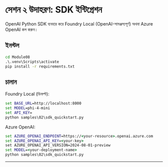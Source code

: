 <!--
CO_OP_TRANSLATOR_METADATA:
{
  "original_hash": "bf711f77cca7c5500e22ff5c032016f1",
  "translation_date": "2025-09-22T17:48:12+00:00",
  "source_file": "Module08/samples/02/README.md",
  "language_code": "bn"
}
-->
# সেশন ২ উদাহরণ: SDK ইন্টিগ্রেশন

OpenAI Python SDK ব্যবহার করে Foundry Local (OpenAI-সামঞ্জস্যপূর্ণ) অথবা Azure OpenAI কল করুন।

## ইনস্টল
```cmd
cd Module08
.\.venv\Scripts\activate
pip install -r requirements.txt
```

## চালান
Foundry Local (ডিফল্ট):
```cmd
set BASE_URL=http://localhost:8000
set MODEL=phi-4-mini
set API_KEY=
python samples\02\sdk_quickstart.py
```

Azure OpenAI:
```cmd
set AZURE_OPENAI_ENDPOINT=https://<your-resource>.openai.azure.com
set AZURE_OPENAI_API_KEY=<your-key>
set AZURE_OPENAI_API_VERSION=2024-08-01-preview
set MODEL=<your-deployment-name>
python samples\02\sdk_quickstart.py
```

---


